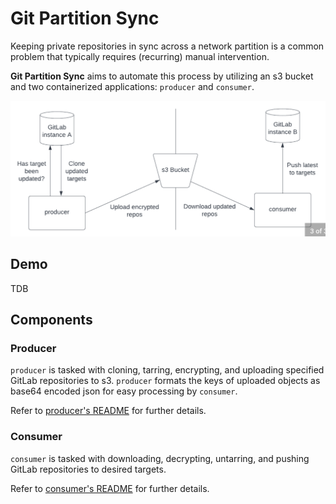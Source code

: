 # Git Partition Sync
Keeping private repositories in sync across a network partition is a common problem that typically requires (recurring) manual intervention.

**Git Partition Sync** aims to automate this process by utilizing an s3 bucket and two containerized applications: `producer` and `consumer`.

![diagram](diagram.png)

## Demo
TDB

## Components

### Producer
`producer` is tasked with cloning, tarring, encrypting, and uploading specified GitLab repositories to s3. `producer` formats the keys of uploaded objects as base64 encoded json for easy processing by `consumer`.

Refer to [producer's README](/producer/README.md) for further details.

### Consumer
`consumer` is tasked with downloading, decrypting, untarring, and pushing GitLab repositories to desired targets. 

Refer to [consumer's README](/consumer/README.md) for further details.

